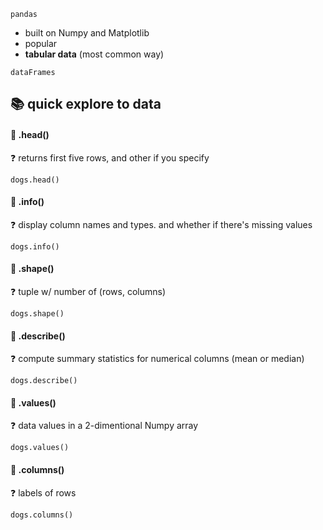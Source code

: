 `pandas` 
- built on Numpy and Matplotlib
- popular
- **tabular data** (most common way)

`dataFrames`
## 📚 quick explore to data
#### 🔽 .head()
❓ returns first five rows, and other if you specify

    dogs.head()
#### 🔽 .info()
❓ display column names and types. and whether if there's missing values

    dogs.info()
#### 🔽 .shape()
❓ tuple w/ number of (rows, columns)

    dogs.shape()
#### 🔽 .describe()
❓ compute summary statistics for numerical columns (mean or median)

    dogs.describe()
#### 🔽 .values()
❓ data values in a 2-dimentional Numpy array

    dogs.values()
#### 🔽 .columns()
❓ labels of rows

    dogs.columns()
